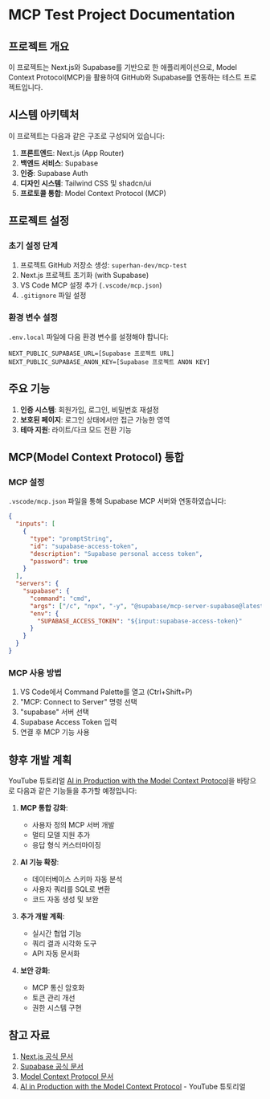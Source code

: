 # MCP Test Project Documentation

## 프로젝트 개요

이 프로젝트는 Next.js와 Supabase를 기반으로 한 애플리케이션으로, Model Context Protocol(MCP)을 활용하여 GitHub와 Supabase를 연동하는 테스트 프로젝트입니다.

## 시스템 아키텍처

이 프로젝트는 다음과 같은 구조로 구성되어 있습니다:

1. **프론트엔드**: Next.js (App Router)
2. **백엔드 서비스**: Supabase
3. **인증**: Supabase Auth
4. **디자인 시스템**: Tailwind CSS 및 shadcn/ui
5. **프로토콜 통합**: Model Context Protocol (MCP)

## 프로젝트 설정

### 초기 설정 단계

1. 프로젝트 GitHub 저장소 생성: `superhan-dev/mcp-test`
2. Next.js 프로젝트 초기화 (with Supabase)
3. VS Code MCP 설정 추가 (`.vscode/mcp.json`)
4. `.gitignore` 파일 설정

### 환경 변수 설정

`.env.local` 파일에 다음 환경 변수를 설정해야 합니다:

```
NEXT_PUBLIC_SUPABASE_URL=[Supabase 프로젝트 URL]
NEXT_PUBLIC_SUPABASE_ANON_KEY=[Supabase 프로젝트 ANON KEY]
```

## 주요 기능

1. **인증 시스템**: 회원가입, 로그인, 비밀번호 재설정
2. **보호된 페이지**: 로그인 상태에서만 접근 가능한 영역
3. **테마 지원**: 라이트/다크 모드 전환 기능

## MCP(Model Context Protocol) 통합

### MCP 설정

`.vscode/mcp.json` 파일을 통해 Supabase MCP 서버와 연동하였습니다:

```json
{
  "inputs": [
    {
      "type": "promptString",
      "id": "supabase-access-token",
      "description": "Supabase personal access token",
      "password": true
    }
  ],
  "servers": {
    "supabase": {
      "command": "cmd",
      "args": ["/c", "npx", "-y", "@supabase/mcp-server-supabase@latest"],
      "env": {
        "SUPABASE_ACCESS_TOKEN": "${input:supabase-access-token}"
      }
    }
  }
}
```

### MCP 사용 방법

1. VS Code에서 Command Palette를 열고 (Ctrl+Shift+P)
2. "MCP: Connect to Server" 명령 선택
3. "supabase" 서버 선택
4. Supabase Access Token 입력
5. 연결 후 MCP 기능 사용

## 향후 개발 계획

YouTube 튜토리얼 [AI in Production with the Model Context Protocol](https://www.youtube.com/watch?v=wXXTz2eZIoM)을 바탕으로 다음과 같은 기능들을 추가할 예정입니다:

1. **MCP 통합 강화**:

   - 사용자 정의 MCP 서버 개발
   - 멀티 모델 지원 추가
   - 응답 형식 커스터마이징

2. **AI 기능 확장**:

   - 데이터베이스 스키마 자동 분석
   - 사용자 쿼리를 SQL로 변환
   - 코드 자동 생성 및 보완

3. **추가 개발 계획**:

   - 실시간 협업 기능
   - 쿼리 결과 시각화 도구
   - API 자동 문서화

4. **보안 강화**:
   - MCP 통신 암호화
   - 토큰 관리 개선
   - 권한 시스템 구현

## 참고 자료

1. [Next.js 공식 문서](https://nextjs.org/docs)
2. [Supabase 공식 문서](https://supabase.io/docs)
3. [Model Context Protocol 문서](https://modelcontextprotocol.github.io/docs)
4. [AI in Production with the Model Context Protocol](https://www.youtube.com/watch?v=wXXTz2eZIoM) - YouTube 튜토리얼
